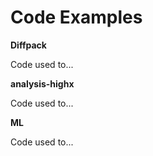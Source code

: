 # Code Examples


**Diffpack**

Code used to...

**analysis-highx**

Code used to...

**ML**

Code used to...







